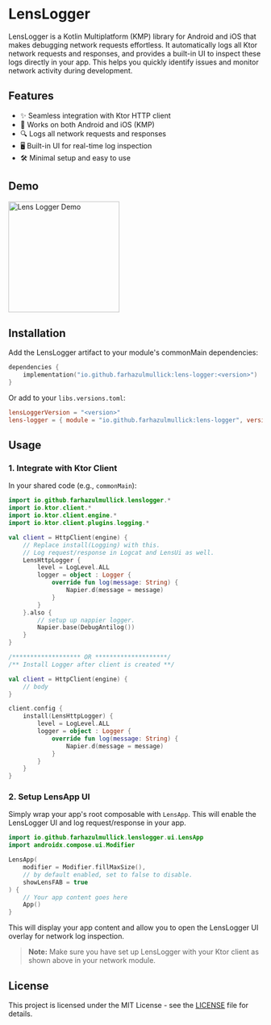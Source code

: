 # LensLogger

LensLogger is a Kotlin Multiplatform (KMP) library for Android and iOS that makes debugging network requests effortless. It automatically logs all Ktor network requests and responses, and provides a built-in UI to inspect these logs directly in your app. This helps you quickly identify issues and monitor network activity during development.

## Features
- ✨ Seamless integration with Ktor HTTP client
- 📱 Works on both Android and iOS (KMP)
- 🔍 Logs all network requests and responses
- 🖥️ Built-in UI for real-time log inspection
- 🛠️ Minimal setup and easy to use

## Demo

<img src="assets/lens_logger_demo.gif" width="220" alt="Lens Logger Demo">

## Installation

Add the LensLogger artifact to your module's commonMain dependencies:

```kotlin
dependencies {
    implementation("io.github.farhazulmullick:lens-logger:<version>")
}
```
Or add to your `libs.versions.toml`:
```toml
lensLoggerVersion = "<version>"
lens-logger = { module = "io.github.farhazulmullick:lens-logger", version.ref = "lensLoggerVersion" }
```

## Usage

### 1. Integrate with Ktor Client

In your shared code (e.g., `commonMain`):

```kotlin
import io.github.farhazulmullick.lenslogger.*
import io.ktor.client.*
import io.ktor.client.engine.*
import io.ktor.client.plugins.logging.*

val client = HttpClient(engine) {
    // Replace install(Logging) with this.
    // Log request/response in Logcat and LensUi as well.
    LensHttpLogger {
        level = LogLevel.ALL
        logger = object : Logger {
            override fun log(message: String) {
                Napier.d(message = message)
            }
        }
    }.also { 
        // setup up nappier logger.
        Napier.base(DebugAntilog()) 
    }
}

/******************* OR ********************/
/** Install Logger after client is created **/

val client = HttpClient(engine) {
    // body 
}

client.config {
    install(LensHttpLogger) {
        level = LogLevel.ALL
        logger = object : Logger {
            override fun log(message: String) {
                Napier.d(message = message)
            }
        }
    }
}

```

### 2. Setup LensApp UI

Simply wrap your app's root composable with `LensApp`. This will enable the LensLogger UI and log request/response in your app.


```kotlin
import io.github.farhazulmullick.lenslogger.ui.LensApp
import androidx.compose.ui.Modifier

LensApp(
    modifier = Modifier.fillMaxSize(), 
    // by default enabled, set to false to disable.
    showLensFAB = true
) {
    // Your app content goes here
    App()
}
```

This will display your app content and allow you to open the LensLogger UI overlay for network log inspection.

> **Note:** Make sure you have set up LensLogger with your Ktor client as shown above in your network module.

## License

This project is licensed under the MIT License - see the [LICENSE](./LICENSE) file for details.

